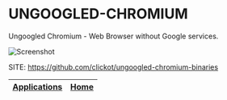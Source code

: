# UNGOOGLED-CHROMIUM
 
 Ungoogled Chromium - Web Browser without Google services.
 
 ![Screenshot](https://upload.wikimedia.org/wikipedia/commons/6/6a/Chromium_96_Wikipedia_page_%28ungoogled-chromium%29_screenshot.png)
 
 SITE: https://github.com/clickot/ungoogled-chromium-binaries

 | [Applications](https://portable-linux-apps.github.io/apps.html) | [Home](https://portable-linux-apps.github.io)
 | --- | --- |
